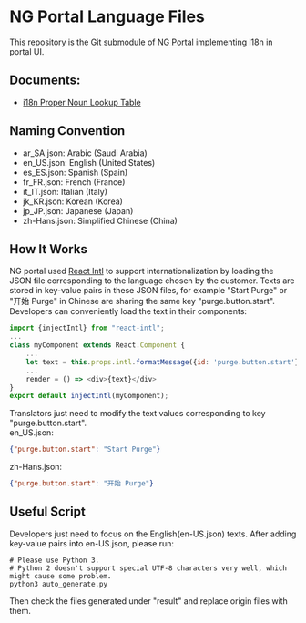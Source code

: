 # NG Portal Language Files
This repository is the [Git submodule](https://git-scm.com/book/en/v2/Git-Tools-Submodules) of 
[NG Portal](https://github.com/mileweb/ngportal) implementing i18n in portal UI. 
## Documents:  
* [i18n Proper Noun Lookup Table](https://docs.google.com/spreadsheets/d/1068zI3pqrDOeNGgDbvH6bWBMIQQ834xI_u7iVwmReiM/edit#gid=0)
## Naming Convention
* ar_SA.json: Arabic (Saudi Arabia)
* en_US.json: English (United States)
* es_ES.json: Spanish (Spain)
* fr_FR.json: French (France)
* it_IT.json: Italian (Italy)
* jk_KR.json: Korean (Korea)
* jp_JP.json: Japanese (Japan)
* zh-Hans.json: Simplified Chinese (China)
## How It Works
NG portal used [React Intl](https://www.npmjs.com/package/react-intl) to support internationalization by loading
the JSON file corresponding to the language chosen by the customer. Texts are stored in key-value pairs in these JSON
files, for example "Start Purge" or "开始 Purge" in Chinese are sharing the same key "purge.button.start". Developers can
conveniently load the text in their components:
```javascript
import {injectIntl} from "react-intl";
...
class myComponent extends React.Component {
    ...
    let text = this.props.intl.formatMessage({id: 'purge.button.start'});
    ...
    render = () => <div>{text}</div>
}
export default injectIntl(myComponent);
```
Translators just need to modify the text values corresponding to key "purge.button.start".  
en_US.json:
```json
{"purge.button.start": "Start Purge"}
```
zh-Hans.json:
```json
{"purge.button.start": "开始 Purge"}
```
## Useful Script
Developers just need to focus on the English(en-US.json) texts. After adding key-value pairs into en-US.json, please run:
```shell script
# Please use Python 3. 
# Python 2 doesn't support special UTF-8 characters very well, which might cause some problem.
python3 auto_generate.py
```
Then check the files generated under "result" and replace origin files with them.
